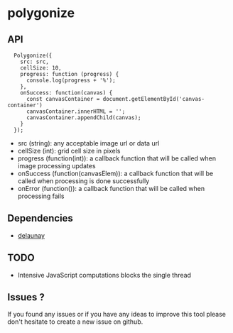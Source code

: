 # polygonize
## API
```
  Polygonize({
    src: src,
    cellSize: 10,
    progress: function (progress) {
      console.log(progress + '%');
    },
    onSuccess: function(canvas) {
      const canvasContainer = document.getElementById('canvas-container')
      canvasContainer.innerHTML = '';
      canvasContainer.appendChild(canvas);
    }
  });
```

* src (string): any acceptable image url or data url
* cellSize (int): grid cell size in pixels
* progress (function(int)): a callback function that will be called when image processing updates
* onSuccess (function(canvasElem)): a callback function that will be called when processing is done successfully
* onError (function()): a callback function that will be called when processing fails

## Dependencies
* [delaunay](https://github.com/ironwallaby/delaunay)

## TODO
* Intensive JavaScript computations blocks the single thread

## Issues ?
If you found any issues or if you have any ideas to improve this tool please don't hesitate to create a new issue on github.
  
